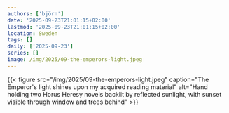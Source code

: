 ```yaml
---
authors: ['björn']
date: '2025-09-23T21:01:15+02:00'
lastmod: '2025-09-23T21:01:15+02:00'
location: Sweden
tags: []
daily: ['2025-09-23']
series: []
image: /img/2025/09-the-emperors-light.jpeg
---
```

{{< figure src="/img/2025/09-the-emperors-light.jpeg" caption="The Emperor's light shines upon my acquired reading material" alt="Hand holding two Horus Heresy novels backlit by reflected sunlight, with sunset visible through window and trees behind" >}}
